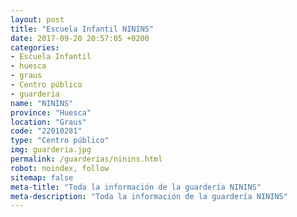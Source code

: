 ```yaml
---
layout: post
title: "Escuela Infantil NININS"
date: 2017-09-20 20:57:05 +0200
categories:
- Escuela Infantil
- huesca
- graus
- Centro público
- guarderia
name: "NININS"
province: "Huesca"
location: "Graus"
code: "22010281"
type: "Centro público"
img: guarderia.jpg
permalink: /guarderias/ninins.html
robot: noindex, follow
sitemap: false
meta-title: "Toda la información de la guardería NININS"
meta-description: "Toda la información de la guardería NININS"
---
```

